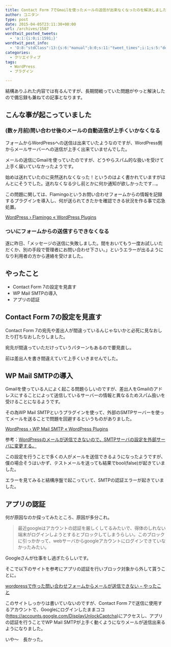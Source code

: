 ```yaml
---
title: Contact Form 7でGmailを使ったメールの送信が出来なくなったのを解決しました
author: コニタン
type: post
date: 2015-04-05T23:11:30+00:00
url: /archives/1587
wordtwit_posted_tweets:
  - 'a:1:{i:0;i:1591;}'
wordtwit_post_info:
  - 'O:8:"stdClass":13:{s:6:"manual";b:0;s:11:"tweet_times";i:1;s:5:"delay";s:1:"0";s:7:"enabled";s:1:"1";s:10:"separation";s:3:"270";s:7:"version";s:3:"3.7";s:14:"tweet_template";b:0;s:6:"status";i:2;s:6:"result";a:0:{}s:13:"tweet_counter";i:5;s:13:"tweet_log_ids";a:4:{i:0;i:1591;i:1;i:1592;i:2;i:1593;i:3;i:1594;}s:9:"hash_tags";a:0:{}s:8:"accounts";a:1:{i:0;s:6:"skd_nw";}}'
categories:
  - クリエイティブ
tags:
  - WordPress
  - プラグイン

---
```

結構ありふれた内容では有るんですが、長期間戦っていた問題がやっと解決したので備忘録も兼ねての記事となります。

## こんな事が起こっていました

### (数ヶ月前)問い合わせ後のメールの自動送信が上手くいかなくなる

フォームからWordPressへの送信は出来ていたようなのですが、WordPress側からメールサーバーへの送信が上手く出来ていませんでした。
  
メールの送信にGmailを使っていたのですが、どうやらスパム的な扱いを受けて上手く届いていなかったようです。
  
始めは送れていたのに突然送れなくなった！というのはよく書かれていますがほんとにそうでした。送れなくなる少し前とかに何か通知が欲しかったです…。

この問題に関しては、Flamingoというお問い合わせフォームからの情報を記録するプラグインを導入し、何が送られてきたかを確認できる状況を作る事で応急処置。
  
<a href="https://wordpress.org/plugins/flamingo/" target="_blank">WordPress › Flamingo « WordPress Plugins</a>

### ついにフォームからの送信すらできなくなる

遂に昨日、「メッセージの送信に失敗しました。間をおいてもう一度お試しいただくか、別の手段で管理者にお問い合わせ下さい。」というエラーが出るようになり利用者の方から連絡を受けました。

## やったこと

  * Contact Form 7の設定を見直す
  * WP Mail SMTPの導入
  * アプリの認証

## Contact Form 7の設定を見直す

Contact Form 7の宛先や差出人が間違っているんじゃないかと必死に見なおしたり打ちなおしたりしました。
  
宛先が間違っていただけっていうパターンもあるので要見直し。
  
前は差出人を書き間違えていて上手くいきませんでした。

## WP Mail SMTPの導入

Gmailを使っている人によく起こる問題らしいのですが、差出人をGmailのアドレスにすることによって送信しているサーバーの情報と異なるためスパム扱いを受けることになるようです。
  
その為WP Mail SMTPというプラグインを使って、外部のSMTPサーバーを使ってメールを送ることで問題を回避するというものがありました。
  
<a href="https://wordpress.org/plugins/wp-mail-smtp/" target="_blank">WordPress › WP Mail SMTP « WordPress Plugins</a>

参考：<a href="http://www.jagaimopotato.com/blog/wordpress/wordpress-smtp-1383.html" target="_blank">WordPressのメールが送信できないので、SMTPサーバの設定を外部サーバに変更する。</a>

この設定を行うことで多くの人がメールを送信できるようになったようですが、僕の場合そうはいかず、テストメールを送っても結果でbool(false)が起きていました。
  
エラーを見てみると結構序盤で起こっていて、SMTPの認証エラーが起きていました。

## アプリの認証

何が原因なのか探ってみたところ、原因が多分これ。

> 最近googleはアカウントの認証を厳しくしてるみたいで、得体のしれない端末がログインしようとするとブロックしてしまうらしい。このブロックに引っかかって、webサーバからgoogleアカウントにログインできていなかったみたい。

Googleさんが仕事をし過ぎたらしいです。
  
そこで以下のサイトを参考にアプリの認証を行いブロック対象から外して貰うことに。

<a href="http://absg.hatenablog.com/entry/2014/08/14/202811" target="_blank">wordpressで作った問い合わせフォームからメールが送信できない &#8211; やったこと</a>

このサイトしっかりは書いていないのですが、Contact Form 7で送信に使用するアカウントで、Googleにログインしたままココ(https://accounts.google.com/DisplayUnlockCaptcha)にアクセスし、アプリの認証を行うことでWP Mail SMTPが上手く動くようになりメールが送信出来るようになりました。

いや〜　長かった。